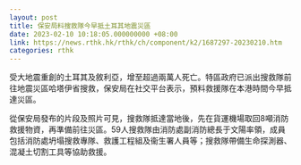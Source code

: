 ```yaml
---
layout: post
title: 保安局料搜救隊今早抵土耳其地震災區
date: 2023-02-10 10:18:05.000000000 +08:00
link: https://news.rthk.hk/rthk/ch/component/k2/1687297-20230210.htm
categories: rthk
---
```


受大地震重創的土耳其及敘利亞，增至超過兩萬人死亡。特區政府已派出搜救隊前往地震災區哈塔伊省搜救，保安局在社交平台表示，預料救援隊在本港時間今早抵達災區。

從保安局發布的片段及照片可見，搜救隊抵達當地後，先在貨運機場取回8噸消防救援物資，再準備前往災區。59人搜救隊由消防處副消防總長于文陽率領，成員包括消防處坍塌搜救專隊、救護工程組及衞生署人員等；搜救隊帶備生命探測器、混凝土切割工具等協助救援。
